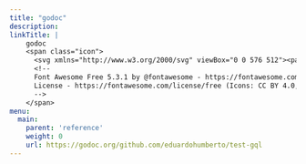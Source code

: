 ```yaml
---
title: "godoc"
description:
linkTitle: |
    godoc
    <span class="icon">
      <svg xmlns="http://www.w3.org/2000/svg" viewBox="0 0 576 512"><path d="M576 24v127.984c0 21.461-25.96 31.98-40.971 16.971l-35.707-35.709-243.523 243.523c-9.373 9.373-24.568 9.373-33.941 0l-22.627-22.627c-9.373-9.373-9.373-24.569 0-33.941L442.756 76.676l-35.703-35.705C391.982 25.9 402.656 0 424.024 0H552c13.255 0 24 10.745 24 24zM407.029 270.794l-16 16A23.999 23.999 0 0 0 384 303.765V448H64V128h264a24.003 24.003 0 0 0 16.97-7.029l16-16C376.089 89.851 365.381 64 344 64H48C21.49 64 0 85.49 0 112v352c0 26.51 21.49 48 48 48h352c26.51 0 48-21.49 48-48V287.764c0-21.382-25.852-32.09-40.971-16.97z"/></svg>
      <!--
      Font Awesome Free 5.3.1 by @fontawesome - https://fontawesome.com
      License - https://fontawesome.com/license/free (Icons: CC BY 4.0, Fonts: SIL OFL 1.1, Code: MIT License)
      -->
    </span>
menu:
  main:
    parent: 'reference'
    weight: 0
    url: https://godoc.org/github.com/eduardohumberto/test-gql
---
```

